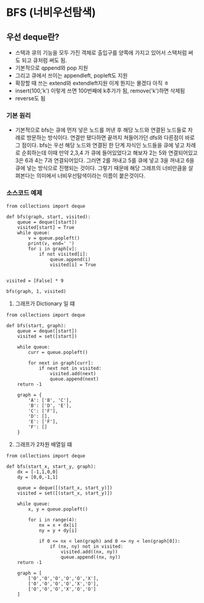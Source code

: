 # BFS (너비우선탐색)

## 우선 deque란?
- 스택과 큐의 기능을 모두 가진 객체로 출입구를 양쪽에 가지고 있어서 스택처럼 써도 되고 큐처럼 써도 됨.
- 기본적으로 qppend와 pop 지원
- 그리고 큐에서 쓰이는 appendleft, popleft도 지원
- 확장할 때 쓰는 extend와 extendleft지원 이게 뭔지는 몰겠다 아직 ㅎ
- insert(100,'k') 이렇게 쓰면 100번째에 k추가가 됨, remove('k')하면 삭제됨
- reverse도 됨

### 기본 원리
- 기본적으로 bfs는 큐에 먼저 넣은 노드를 꺼낸 후 해당 노드와 연결된 노드들로 차례로 방문하는 방식이다. 연결만 됐다하면 끝까지 쳐들어가던 dfs와 다른점이 바로 그 점이다. bfs는 우선 해당 노드와 연결된 한 단계 자식인 노드들을 큐에 넣고 차례로 순회하는데 이때 만약 2,3,4 가 큐에 들어있었다고 해보자 2는 5와 연결되어있고 3은 6과 4는 7과 연결되어있다.
그러면 2를 꺼내고 5를 큐에 넣고 3을 꺼내고 6을 큐에 넣는 방식으로 진행되는 것이다. 그렇기 때문에 해당 그래프의 너비만큼을 살펴본다는 의미에서 너비우선탐색이라는 이름이 붙은것이다.

### 소스코드 예제
```
from collections import deque

def bfs(graph, start, visited):
    queue = deque([start])
    visited[start] = True
    while queue:
        v = queue.popleft()
        print(v, end=' ')
        for i in graph[v]:
            if not visited[i]:
                queue.append(i)
                visited[i] = True


visited = [False] * 9

bfs(graph, 1, visited)
```


1. 그래프가 Dictionary 일 떄
```
from collections import deque

def bfs(start, graph):
    queue = deque([start])
    visited = set([start])

    while queue:
        curr = queue.popleft()

        for next in graph[curr]:
            if next not in visited:
                visited.add(next)
                queue.append(next)
    return -1

    graph = {
        'A': ['B', 'C'],
        'B': ['D', 'E'],
        'C': ['F'],
        'D': [],
        'E': ['F'],
        'F': []
    }
```

2. 그래프가 2차원 배열일 떄
```
from collections import deque

def bfs(start_x, start_y, graph):
    dx = [-1,1,0,0]
    dy = [0,0,-1,1]

    queue = deque([(start_x, start_y)])
    visited = set([(start_x, start_y)])

    while queue:
        x, y = queue.popleft()

        for i in range(4):
            nx = x + dx[i]
            ny = y + dy[i]

            if 0 <= nx < len(graph) and 0 <= ny < len(graph[0]):
                if (nx, ny) not in visited:
                    visited.add((nx, ny))
                    queue.append((nx, ny))
    return -1

    graph = [
        ['O','O','O','O','O','X'],
        ['O','O','O','O','X','O'],
        ['O','O','O','X','O','O']
    ]
```